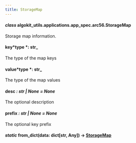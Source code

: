 ```yaml
---
title: StorageMap
---
```


#### _class_ algokit_utils.applications.app_spec.arc56.StorageMap

Storage map information.

#### key*type *: str\_

The type of the map keys

#### value*type *: str\_

The type of the map values

#### desc _: str | None_ _= None_

The optional description

#### prefix _: str | None_ _= None_

The optional key prefix

#### _static_ from_dict(data: dict[str, Any]) → [StorageMap](#algokit_utils.applications.app_spec.arc56.StorageMap)
